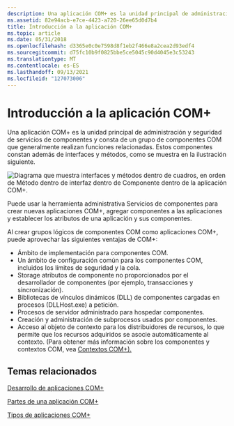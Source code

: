 ```yaml
---
description: Una aplicación COM+ es la unidad principal de administración y seguridad de servicios de componentes y consta de un grupo de componentes COM que generalmente realizan funciones relacionadas.
ms.assetid: 82e94acb-e7ce-4423-a720-26ee65d0d7b4
title: Introducción a la aplicación COM+
ms.topic: article
ms.date: 05/31/2018
ms.openlocfilehash: d3365e0c0e7598d8f1eb2f466e8a2cea2d93edf4
ms.sourcegitcommit: d75fc10b9f0825bbe5ce5045c90d4045e3c53243
ms.translationtype: MT
ms.contentlocale: es-ES
ms.lasthandoff: 09/13/2021
ms.locfileid: "127073006"
---
```

# <a name="com-application-overview"></a>Introducción a la aplicación COM+

Una aplicación COM+ es la unidad principal de administración y seguridad de servicios de componentes y consta de un grupo de componentes COM que generalmente realizan funciones relacionadas. Estos componentes constan además de interfaces y métodos, como se muestra en la ilustración siguiente.

![Diagrama que muestra interfaces y métodos dentro de cuadros, en orden de Método dentro de interfaz dentro de Componente dentro de la aplicación COM+.](images/487518b4-0460-4b2d-a834-c4ea57755ffd.png)

Puede usar la herramienta administrativa Servicios de componentes para crear nuevas aplicaciones COM+, agregar componentes a las aplicaciones y establecer los atributos de una aplicación y sus componentes.

Al crear grupos lógicos de componentes COM como aplicaciones COM+, puede aprovechar las siguientes ventajas de COM+:

-   Ámbito de implementación para componentes COM.
-   Un ámbito de configuración común para los componentes COM, incluidos los límites de seguridad y la cola.
-   Storage atributos de componente no proporcionados por el desarrollador de componentes (por ejemplo, transacciones y sincronización).
-   Bibliotecas de vínculos dinámicos (DLL) de componentes cargadas en procesos (DLLHost.exe) a petición.
-   Procesos de servidor administrado para hospedar componentes.
-   Creación y administración de subprocesos usados por componentes.
-   Acceso al objeto de contexto para los distribuidores de recursos, lo que permite que los recursos adquiridos se asocie automáticamente al contexto. (Para obtener más información sobre los componentes y contextos COM, vea [Contextos COM+).](com--contexts.md)

## <a name="related-topics"></a>Temas relacionados

<dl> <dt>

[Desarrollo de aplicaciones COM+](developing-com--applications.md)
</dt> <dt>

[Partes de una aplicación COM+](parts-of-a-com--application.md)
</dt> <dt>

[Tipos de aplicaciones COM+](types-of-com--applications.md)
</dt> </dl>

 

 



